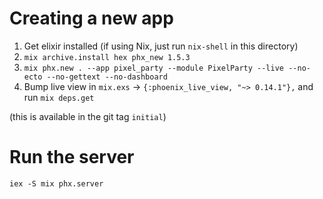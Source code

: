 # Creating a new app

1. Get elixir installed (if using Nix, just run `nix-shell` in this directory)
2. `mix archive.install hex phx_new 1.5.3`
3. `mix phx.new . --app pixel_party --module PixelParty --live --no-ecto --no-gettext --no-dashboard`
4. Bump live view in `mix.exs` -> `{:phoenix_live_view, "~> 0.14.1"},` and run `mix deps.get`

(this is available in the git tag `initial`)

# Run the server

`iex -S mix phx.server`
